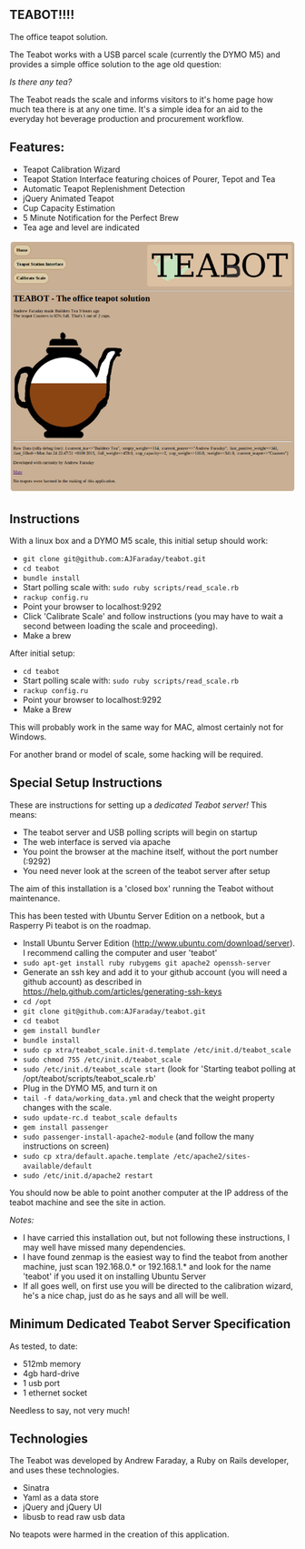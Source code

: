 TEABOT!!!!
----------

The office teapot solution. 

The Teabot works with a USB parcel scale (currently the DYMO M5) and provides a simple office solution to the age old question:

_Is there any tea?_

The Teabot reads the scale and informs visitors to it's home page how much tea there is at any one time. It's a simple idea for an aid to the everyday hot beverage production and procurement workflow. 

Features:
---------

* Teapot Calibration Wizard
* Teapot Station Interface featuring choices of Pourer, Tepot and Tea
* Automatic Teapot Replenishment Detection
* jQuery Animated Teapot
* Cup Capacity Estimation
* 5 Minute Notification for the Perfect Brew
* Tea age and level are indicated

![Screenshot](/teabot-screenshot.png)


Instructions
------------

With a linux box and a DYMO M5 scale, this initial setup should work:

* `git clone git@github.com:AJFaraday/teabot.git`
* `cd teabot`
* `bundle install`
* Start polling scale with: `sudo ruby scripts/read_scale.rb`
* `rackup config.ru`
* Point your browser to localhost:9292
* Click 'Calibrate Scale' and follow instructions (you may have to wait a second between loading the scale and proceeding).
* Make a brew

After initial setup:

* `cd teabot`
* Start polling scale with: `sudo ruby scripts/read_scale.rb`
* `rackup config.ru`
* Point your browser to localhost:9292
* Make a Brew

This will probably work in the same way for MAC, almost certainly not for Windows. 

For another brand or model of scale, some hacking will be required.


Special Setup Instructions
--------------------------

These are instructions for setting up a *dedicated Teabot server!* This means:

* The teabot server and USB polling scripts will begin on startup
* The web interface is served via apache
* You point the browser at the machine itself, without the port number (:9292)
* You need never look at the screen of the teabot server after setup

The aim of this installation is a 'closed box' running the Teabot without maintenance.

This has been tested with Ubuntu Server Edition on a netbook, but a Rasperry Pi teabot is on the roadmap.

* Install Ubuntu Server Edition (http://www.ubuntu.com/download/server). I recommend calling the computer and user 'teabot'
* `sudo apt-get install ruby rubygems git apache2 openssh-server`
* Generate an ssh key and add it to your github account (you will need a github account) as described in https://help.github.com/articles/generating-ssh-keys
* `cd /opt`
* `git clone git@github.com:AJFaraday/teabot.git`
* `cd teabot`
* `gem install bundler`
* `bundle install`
* `sudo cp xtra/teabot_scale.init-d.template /etc/init.d/teabot_scale`
* `sudo chmod 755 /etc/init.d/teabot_scale`
* `sudo /etc/init.d/teabot_scale start` (look for 'Starting teabot polling at /opt/teabot/scripts/teabot_scale.rb'
* Plug in the DYMO M5, and turn it on
* `tail -f data/working_data.yml` and check that the weight property changes with the scale.
* `sudo update-rc.d teabot_scale defaults`
* `gem install passenger`
* `sudo passenger-install-apache2-module` (and follow the many instructions on screen)
* `sudo cp xtra/default.apache.template /etc/apache2/sites-available/default`
* `sudo /etc/init.d/apache2 restart`

You should now be able to point another computer at the IP address of the teabot machine and see the site in action.

*Notes:*
* I have carried this installation out, but not following these instructions, I may well have missed many dependencies.
* I have found zenmap is the easiest way to find the teabot from another machine, just scan 192.168.0.* or 192.168.1.* and look for the name 'teabot' if you used it on installing Ubuntu Server
* If all goes well, on first use you will be directed to the calibration wizard, he's a nice chap, just do as he says and all will be well.

Minimum Dedicated Teabot Server Specification
---------------------------------------------

As tested, to date:

* 512mb memory
* 4gb hard-drive
* 1 usb port
* 1 ethernet socket

Needless to say, not very much!

Technologies
------------

The Teabot was developed by Andrew Faraday, a Ruby on Rails developer, and uses these technologies.

* Sinatra
* Yaml as a data store
* jQuery and jQuery UI
* libusb to read raw usb data




No teapots were harmed in the creation of this application.
